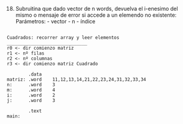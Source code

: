 18. Subruitina que dado vector de n words, devuelva el i-enesimo del mismo o mensaje de error si accede a un elemendo no existente:
    Parámetros:
	    - vector 
	    - n
	    - índice

```arm

Cuadrados: recorrer array y leer elementos
______________________________
r0 <- dir comienzo matriz
r1 <- nº filas
r2 <- nº columnas
r3 <- dir comienzo matriz Cuadrado

	    .data
matriz: .word    11,12,13,14,21,22,23,24,31,32,33,34
n:      .word    3
m:      .word    4
i:      .word    2
j:      .word    3

		.text
main:   

```